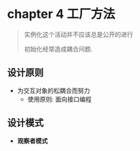 # chapter 4 工厂方法

> 实例化这个活动并不应该总是公开的进行
>
> 初始化经常造成耦合问题.



## 设计原则

* 为交互对象的松耦合而努力
  * 使用原则: 面向接口编程

## 设计模式

* **观察者模式**